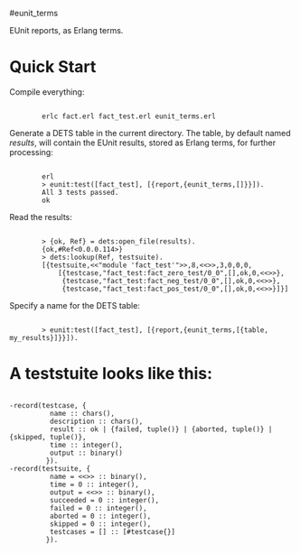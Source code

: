 #eunit_terms

EUnit reports, as Erlang terms.

# Quick Start

Compile everything:

<code>
        erlc fact.erl fact_test.erl eunit_terms.erl
</code>

Generate a DETS table in the current directory. The table, by default named _results_, will contain the EUnit results, stored as Erlang terms, for further processing:

<code>
        erl
        > eunit:test([fact_test], [{report,{eunit_terms,[]}}]).
        All 3 tests passed.
        ok
</code>

Read the results:

<code>
        > {ok, Ref} = dets:open_file(results).
        {ok,#Ref<0.0.0.114>}
        > dets:lookup(Ref, testsuite).
        [{testsuite,<<"module 'fact_test'">>,8,<<>>,3,0,0,0,
            [{testcase,"fact_test:fact_zero_test/0_0",[],ok,0,<<>>},
             {testcase,"fact_test:fact_neg_test/0_0",[],ok,0,<<>>},
             {testcase,"fact_test:fact_pos_test/0_0",[],ok,0,<<>>}]}]
</code>

Specify a name for the DETS table:

<code>
        > eunit:test([fact_test], [{report,{eunit_terms,[{table, my_results}]}}]).
</code>

# A teststuite looks like this:

<code>
-record(testcase, {
          name :: chars(),
          description :: chars(),
          result :: ok | {failed, tuple()} | {aborted, tuple()} | {skipped, tuple()},
          time :: integer(),
          output :: binary()
         }).
-record(testsuite, {
          name = <<>> :: binary(),
          time = 0 :: integer(),
          output = <<>> :: binary(),
          succeeded = 0 :: integer(),
          failed = 0 :: integer(),
          aborted = 0 :: integer(),
          skipped = 0 :: integer(),
          testcases = [] :: [#testcase{}]
         }).
</code>
